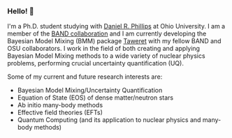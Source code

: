 ### Hello! 👋

I'm a Ph.D. student studying with [Daniel R. Phillips](https://github.com/DanielRPhillips) at Ohio University. I am a member of the [BAND collaboration](https://github.com/bandframework/bandframework) and I am currently developing the Bayesian Model Mixing (BMM) package [Taweret](https://github.com/TaweretOrg/Taweret) with my fellow BAND and OSU collaborators. I work in the field of both creating and applying Bayesian Model Mixing methods to a wide variety of nuclear physics problems, performing crucial uncertainty quantification (UQ). 

Some of my current and future research interests are:
- Bayesian Model Mixing/Uncertainty Quantification
- Equation of State (EOS) of dense matter/neutron stars
- Ab initio many-body methods
- Effective field theories (EFTs)
- Quantum Computing (and its application to nuclear physics and many-body methods)

<!--
**asemposki/asemposki** is a ✨ _special_ ✨ repository because its `README.md` (this file) appears on your GitHub profile.

Here are some ideas to get you started:

- 🔭 I’m currently working on ...
- 🌱 I’m currently learning ...
- 👯 I’m looking to collaborate on ...
- 🤔 I’m looking for help with ...
- 💬 Ask me about ...
- 📫 How to reach me: ...
- 😄 Pronouns: ...
- ⚡ Fun fact: ...
-->
